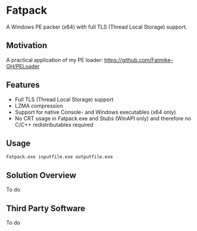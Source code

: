 # Fatpack  

A Windows PE packer (x64) with full TLS (Thread Local Storage) support.

## Motivation

A practical application of my PE loader: https://github.com/Fatmike-GH/PELoader  

## Features

- Full TLS (Thread Local Storage) support  
- LZMA compression  
- Support for native Console- and Windows executables (x64 only)
- No CRT usage in Fatpack.exe and Stubs (WinAPI only) and therefore no C/C++ redistributables required

## Usage

``Fatpack.exe inputfile.exe outputfile.exe``

## Solution Overview

To do

## Third Party Software  

To do


